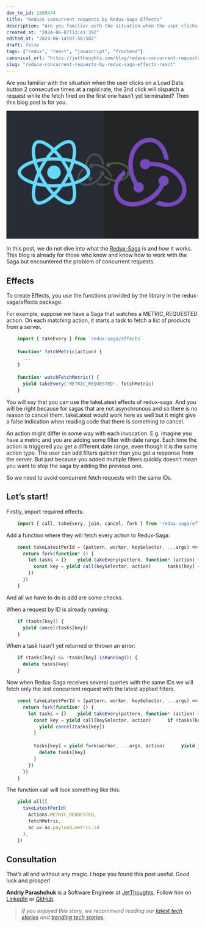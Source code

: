 ```yaml
---
dev_to_id: 1880474
title: "Reduce concurrent requests by Redux-Saga Effects"
description: "Are you familiar with the situation when the user clicks on a Load Data button 2 consecutive times at..."
created_at: "2024-06-07T13:41:39Z"
edited_at: "2024-06-14T07:58:58Z"
draft: false
tags: ["redux", "react", "javascript", "frontend"]
canonical_url: "https://jetthoughts.com/blog/reduce-concurrent-requests-by-redux-saga-effects-react/"
slug: "reduce-concurrent-requests-by-redux-saga-effects-react"
---
```

Are you familiar with the situation when the user clicks on a Load Data button 2 consecutive times at a rapid rate, the 2nd click will dispatch a request while the fetch fired on the first one hasn’t yet terminated? Then this blog post is for you.

![](https://raw.githubusercontent.com/jetthoughts/jetthoughts.github.io/master/static/assets/img/blog/reduce-concurrent-requests-by-redux-saga-effects-react/file_0.jpeg)

In this post, we do not dive into what the [Redux-Saga](https://redux-saga.js.org/) is and how it works. This blog is already for those who know and know how to work with the Saga but encountered the problem of concurrent requests.

## Effects

To create Effects, you use the functions provided by the library in the redux-saga/effects package.

For example, suppose we have a Saga that watches a METRIC_REQUESTED action. On each matching action, it starts a task to fetch a list of products from a server.
```javascript
    import { takeEvery } from `redux-saga/effects`

    function* fetchMetric(action) {
      ...
    }

    function* watchFetchMetric() {
      yield takeEvery('METRIC_REQUESTED', fetchMetric)
    }
```
You will say that you can use the takeLatest effects of redux-saga. And you will be right because for sagas that are not asynchronous and so there is no reason to cancel them. takeLatest would work here as well but it might give a false indication when reading code that there is something to cancel.

An action might differ in some way with each invocation. E.g. imagine you have a metric and you are adding some filter with date range. Each time the action is triggered you get a different date range, even though it is the same action type. The user can add filters quicker than you get a response from the server. But just because you added multiple filters quickly doesn’t mean you want to stop the saga by adding the previous one.

So we need to avoid concurrent fetch requests with the same IDs.

## Let’s start!

Firstly, import required effects:
```javascript
    import { call, takeEvery, join, cancel, fork } from 'redux-saga/effects'
```
Add a function where they will fetch every action to Redux-Saga:
```javascript
    const takeLatestPerId = (pattern, worker, keySelector, ...args) => {
      return fork(function* () {
        let tasks = {}    yield takeEvery(pattern, function* (action) {
          const key = yield call(keySelector, action)      tasks[key] = yield fork(worker, ...args, action)      yield join(tasks[key])
        })
      })
    }
```
And all we have to do is add are some checks.

When a request by ID is already running:
```javascript
    if (tasks[key]) {
      yield cancel(tasks[key])
    }
```
When a task hasn’t yet returned or thrown an error:
```javascript
    if (tasks[key] && !tasks[key].isRunning()) {
      delete tasks[key]
    }
```
Now when Redux-Saga receives several queries with the same IDs we will fetch only the last concurrent request with the latest applied filters.
```javascript
    const takeLatestPerId = (pattern, worker, keySelector, ...args) => {
      return fork(function* () {
        let tasks = {}    yield takeEvery(pattern, function* (action) {
          const key = yield call(keySelector, action)      if (tasks[key]) {
            yield cancel(tasks[key])
          }      
          
          tasks[key] = yield fork(worker, ...args, action)      yield join(tasks[key])      if (tasks[key] && !tasks[key].isRunning()) {
            delete tasks[key]
          }
        })
      })
    }
```
The function call will look something like this:
```javascript
    yield all([
      takeLatestPerId(
        Actions.METRIC_REQUESTED,
        fetchMetric,
        ac => ac.payload.metric.id
      ),
    ])
```
## Consultation

That’s all and without any magic. I hope you found this post useful. Good luck and prosper!

**Andriy Parashchuk** is a Software Engineer at [JetThoughts](https://www.jetthoughts.com/). Follow him on [LinkedIn](https://www.linkedin.com/in/andriy-parashchuk-3aa56468/) or [GitHub](https://github.com/andriyParashchuk).
>  *If you enjoyed this story, we recommend reading our [latest tech stories](https://jtway.co/latest) and [trending tech stories](https://jtway.co/trending).*
